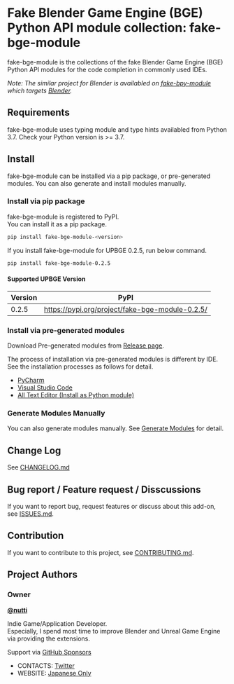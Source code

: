 # Fake Blender Game Engine (BGE) Python API module collection: fake-bge-module

fake-bge-module is the collections of the fake Blender Game Engine (BGE) Python API modules for the code completion in commonly used IDEs.

*Note: The similar project for Blender is availabled on [fake-bpy-module](https://github.com/nutti/fake-bpy-module) which targets [Blender](https://www.blender.org/).*


## Requirements

fake-bge-module uses typing module and type hints availabled from Python 3.7.
Check your Python version is >= 3.7.


## Install

fake-bge-module can be installed via a pip package, or pre-generated modules.
You can also generate and install modules manually.


### Install via pip package

fake-bge-module is registered to PyPI.  
You can install it as a pip package.

```sh
pip install fake-bge-module-<version>
```

If you install fake-bge-module for UPBGE 0.2.5, run below command.

```sh
pip install fake-bge-module-0.2.5
```


#### Supported UPBGE Version

|Version|PyPI|
|---|---|
|0.2.5|https://pypi.org/project/fake-bge-module-0.2.5/|


### Install via pre-generated modules

Download Pre-generated modules from [Release page](https://github.com/nutti/fake-bge-module/releases).

The process of installation via pre-generated modules is different by IDE.
See the installation processes as follows for detail.

* [PyCharm](docs/setup_pycharm.md)
* [Visual Studio Code](docs/setup_visual_studio_code.md)
* [All Text Editor (Install as Python module)](docs/setup_all_text_editor.md)


### Generate Modules Manually

You can also generate modules manually.
See [Generate Modules](docs/generate_modules.md) for detail.


## Change Log

See [CHANGELOG.md](CHANGELOG.md)


## Bug report / Feature request / Disscussions

If you want to report bug, request features or discuss about this add-on, see [ISSUES.md](https://github.com/nutti/fake-bge-module/blob/master/ISSUES.md).


## Contribution

If you want to contribute to this project, see [CONTRIBUTING.md](https://github.com/nutti/fake-bge-module/blob/master/CONTRIBUTING.md).


## Project Authors


### Owner

[**@nutti**](https://github.com/nutti)

Indie Game/Application Developer.  
Especially, I spend most time to improve Blender and Unreal Game Engine via providing the extensions.

Support via [GitHub Sponsors](https://github.com/sponsors/nutti)

* CONTACTS: [Twitter](https://twitter.com/nutti__)
* WEBSITE: [Japanese Only](https://colorful-pico.net/)
